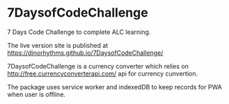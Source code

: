 # 7DaysofCodeChallenge
7 Days Code Challenge to complete ALC learning.

The live version site is published at https://dinorhythms.github.io/7DaysofCodeChallenge/

7DaysofCodeChallenge is a currency converter which relies on http://free.currencyconverterapi.com/ api for currency cunvertion.

The package uses service worker and indexedDB to keep records for PWA when user is offline.
